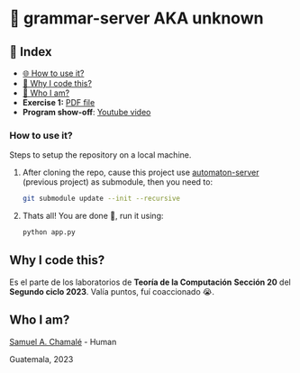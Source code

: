 # 🚀 grammar-server AKA unknown

## 📑 Index

- [🌐 How to use it?](#how-to-use-it)
- [🤔 Why I code this?](#why-i-code-this)
- [🧐 Who I am?](#who-i-am)
- **Exercise 1:** [PDF file](./docs/L7EX1.pdf)
- **Program show-off**: [Youtube video](-)

### How to use it?

Steps to setup the repository on a local machine.

1. After cloning the repo, cause this project use [automaton-server](https://github.com/chamale-rac/automaton-server) (previous project) as submodule, then you need to:

    ```bash
    git submodule update --init --recursive
    ```

2. Thats all! You are done 🎉, run it using:

    ```bash
    python app.py
    ```

## Why I code this?

Es el parte de los laboratorios de **Teoría de la Computación** **Sección 20** del **Segundo ciclo 2023**. Valía puntos, fuí coaccionado 😭.

## Who I am?

[Samuel A. Chamalé](https://github.com/chamale-rac) - Human

Guatemala, 2023
